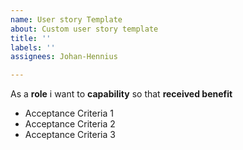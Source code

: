 ```yaml
---
name: User story Template
about: Custom user story template
title: ''
labels: ''
assignees: Johan-Hennius

---
```


As a **role** i want to **capability** so that **received benefit**

- Acceptance Criteria 1
- Acceptance Criteria 2
- Acceptance Criteria 3
